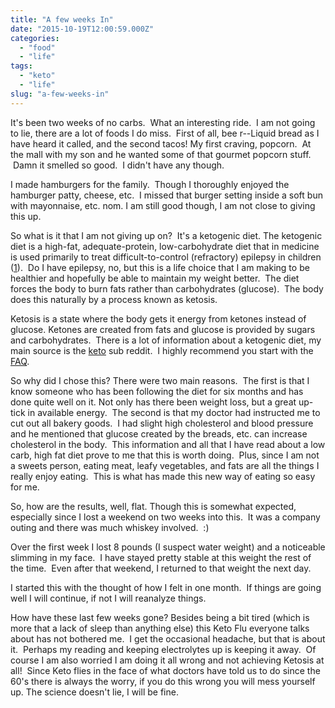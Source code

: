 ```yaml
---
title: "A few weeks In"
date: "2015-10-19T12:00:59.000Z"
categories: 
  - "food"
  - "life"
tags: 
  - "keto"
  - "life"
slug: "a-few-weeks-in"
---
```


It's been two weeks of no carbs.  What an interesting ride.  I am not going to lie, there are a lot of foods I do miss.  First of all, bee r--Liquid bread as I have heard it called, and the second tacos! My first craving, popcorn.  At the mall with my son and he wanted some of that gourmet popcorn stuff.  Damn it smelled so good.  I didn't have any though.

I made hamburgers for the family.  Though I thoroughly enjoyed the hamburger patty, cheese, etc.  I missed that burger setting inside a soft bun with mayonnaise, etc. nom. I am still good though, I am not close to giving this up.

So what is it that I am not giving up on?  It's a ketogenic diet. The ketogenic diet is a high-fat, adequate-protein, low-carbohydrate diet that in medicine is used primarily to treat difficult-to-control (refractory) epilepsy in children ([1](https://en.wikipedia.org/wiki/Ketogenic_diet)).  Do I have epilepsy, no, but this is a life choice that I am making to be healthier and hopefully be able to maintain my weight better.  The diet forces the body to burn fats rather than carbohydrates (glucose).  The body does this naturally by a process known as ketosis.

Ketosis is a state where the body gets it energy from ketones instead of glucose. Ketones are created from fats and glucose is provided by sugars and carbohydrates.  There is a lot of information about a ketogenic diet, my main source is the [keto](https://www.reddit.com/r/keto) sub reddit.  I highly recommend you start with the [FAQ](https://www.reddit.com/r/keto/wiki/faq).

So why did I chose this? There were two main reasons.  The first is that I know someone who has been following the diet for six months and has done quite well on it. Not only has there been weight loss, but a great up-tick in available energy.  The second is that my doctor had instructed me to cut out all bakery goods.  I had slight high cholesterol and blood pressure and he mentioned that glucose created by the breads, etc. can increase cholesterol in the body.  This information and all that I have read about a low carb, high fat diet prove to me that this is worth doing.  Plus, since I am not a sweets person, eating meat, leafy vegetables, and fats are all the things I really enjoy eating.  This is what has made this new way of eating so easy for me.

So, how are the results, well, flat. Though this is somewhat expected, especially since I lost a weekend on two weeks into this.  It was a company outing and there was much whiskey involved.  :)

Over the first week I lost 8 pounds (I suspect water weight) and a noticeable slimming in my face.  I have stayed pretty stable at this weight the rest of the time.  Even after that weekend, I returned to that weight the next day.

I started this with the thought of how I felt in one month.  If things are going well I will continue, if not I will reanalyze things.

How have these last few weeks gone? Besides being a bit tired (which is more that a lack of sleep than anything else) this Keto Flu everyone talks about has not bothered me.  I get the occasional headache, but that is about it.  Perhaps my reading and keeping electrolytes up is keeping it away.  Of course I am also worried I am doing it all wrong and not achieving Ketosis at all!  Since Keto flies in the face of what doctors have told us to do since the 60's there is always the worry, if you do this wrong you will mess yourself up. The science doesn't lie, I will be fine.
